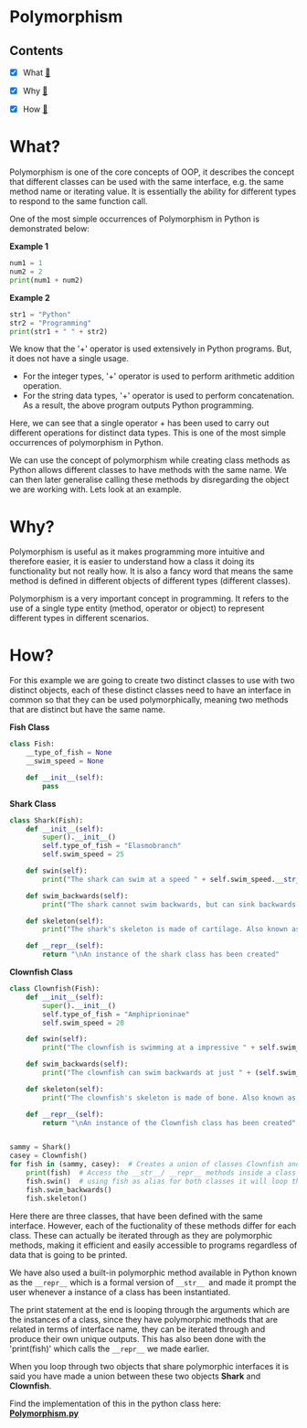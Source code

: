# Polymorphism

## **Contents**

- [x] What [:file_folder:](#What?)

- [x] Why [:file_folder:](#Why?)

- [x] How [:file_folder:](#How?)


# What?

Polymorphism is one of the core concepts of OOP, it describes the concept that different classes can be used with the same
interface, e.g. the same method name or iterating value. It is essentially the ability for different types to respond to the same
function call. 

One of the most simple occurrences of Polymorphism in Python is demonstrated below:

**Example 1**
```python
num1 = 1
num2 = 2
print(num1 + num2)
```
**Example 2**
```python
str1 = "Python"
str2 = "Programming"
print(str1 + " " + str2)
```

We know that the '+' operator is used extensively in Python programs. But, it does not have a single usage.
* For the integer types, '+' operator is used to perform arithmetic addition operation.
* For the string data types, '+' operator is used to perform concatenation. As a result, the above program outputs Python programming. 

Here, we can see that a single operator + has been used to carry out different operations for distinct data types. This is one of the most simple occurrences of polymorphism in Python.

We can use the concept of polymorphism while creating class methods as Python allows different classes to have methods with
the same name. We can then later generalise calling these methods by disregarding the object we are working with. Lets look at
an example.

 # Why?
 
Polymorphism is useful as it makes programming more intuitive and therefore easier, it is easier to understand how a
class it doing its functionality but not really how. It is also a fancy word that means the same method is defined in different objects of
different types (different classes). 

Polymorphism is a very important concept in programming. It refers to the use of a single type entity (method, operator or object) to 
represent different types in different scenarios. 

 # How?
 
For this example we are going to create two distinct classes to use with two distinct objects, each of these
distinct classes need to have an interface in common so that they can be used polymorphically, meaning two methods
that are distinct but have the same name.

**Fish Class**
```python
class Fish:
    __type_of_fish = None
    __swim_speed = None

    def __init__(self):
        pass
```

**Shark Class**
```python
class Shark(Fish):
    def __init__(self):
        super().__init__()
        self.type_of_fish = "Elasmobranch"
        self.swim_speed = 25  

    def swin(self):
        print("The shark can swim at a speed " + self.swim_speed.__str__() + "mph")

    def swim_backwards(self):
        print("The shark cannot swim backwards, but can sink backwards at " + round(self.swim_speed / 3, 2).__str__() + "mph")

    def skeleton(self):
        print("The shark's skeleton is made of cartilage. Also known as a " + self.type_of_fish)

    def __repr__(self):
        return "\nAn instance of the shark class has been created"
```

**Clownfish Class**
```python
class Clownfish(Fish):
    def __init__(self):
        super().__init__()
        self.type_of_fish = "Amphiprioninae"
        self.swim_speed = 20

    def swin(self):
        print("The clownfish is swimming at a impressive " + self.swim_speed.__str__() + "mph")

    def swim_backwards(self):
        print("The clownfish can swim backwards at just " + (self.swim_speed / 2).__str__() + "mph")

    def skeleton(self):
        print("The clownfish's skeleton is made of bone. Also known as a " + self.type_of_fish)

    def __repr__(self):
        return "\nAn instance of the Clownfish class has been created"


sammy = Shark()
casey = Clownfish()
for fish in (sammy, casey):  # Creates a union of classes Clownfish and Shark
    print(fish)  # Access the __str__/ __repr__ methods inside a class to see what it is
    fish.swin()  # using fish as alias for both classes it will loop through each class looking for the method swim
    fish.swim_backwards()
    fish.skeleton()
```

Here there are three classes, that have been defined with the same interface. However, each of the fuctionality
of these methods differ for each class. These can actually be iterated through as they are polymorphic methods, making it efficient
and easily accessible to programs regardless of data that is going to be printed.

We have also used a built-in polymorphic method available in Python known as the `__repr__` which is a formal version of
`__str__ `and made it prompt the user whenever a instance of a class has been instantiated.

The print statement at the end is looping through the arguments which are the instances of a class, since they have
polymorphic methods that are related in terms of interface name, they can be iterated through and produce their own
unique outputs. This has also been done with the 'print(fish)' which calls the `__repr__` we made earlier.

When you loop through two objects that share polymorphic interfaces it is said you have made a union between these two
objects **Shark** and **Clownfish**.

Find the implementation of this in the python class here: <br> 
[**Polymorphism.py**](Polymorphism.py) 

